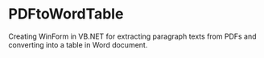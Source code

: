 # PDFtoWordTable
Creating WinForm in VB.NET for extracting paragraph texts from PDFs and converting into a table in Word document.
